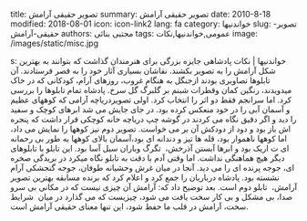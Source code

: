title: تصویر حقیقی آرامش
summary: تصویر حقیقی آرامش
date: 2010-8-18
modified: 2018-08-01
icon:  icon-link2
lang: fa
category: خواندنیها
slug: تصویر-حقیقی-آرامش
authors: مجتبی بنائی
tags: عمومی,خواندنیها,نکات
image: /images/static/misc.jpg

s: خواندنیها | نکات    پادشاهی جایزه بزرگی برای هنرمندان گذاشت که بتوانند به بهترین شکل آرامش را  به تصویر بکشند. نقاشان بسیاری آثار خود را به قصر فرستادند. آن تابلوها  تصاویری بودند ازجنگل به هنگام غروب، روزهای آرام، کودکانی که در خاک   میدویدند، رنگین کمان وقطرات شبنم بر گلبرگ گل سرخ.    پادشاه تمام تابلوها را بررسی کرد. اما سرانجم فقط دو اثر را انتخاب کرد. اولی  تصویردریاچه آرامی که کوههای عظیم و آسمان آبی را در خود منعکس کرده بود. در جای جایش می شد ابرهای کوچک و سفید را دید و اگر دقیق نگاه می کردند در گوشه  چپ دریاچه خانه کوچکی قرار داشت که پنجره اش باز بود و دود از دودکش آن بر  می خواست.    تصویر دوم نیز کوهها را نمایش می داد، اما کوهها ناهموار بود، قله ها تیز و دندانه ای بود،آسمان بالای کوهها به طور بی رحمانه ای ت اریک بود و ابرها آبستن آذرخش،  تگرگ وباران سیل آسا بود. این تابلو با تابلوهای دیگر هیچ هماهنگی نداشت. اما  وقتی آدم با دقت به تابلو نگاه میکرد در بریدگی صخره ای، جوجه پرنده ای را می دید. آنجا در میان غرش وحشیانه طوفان، جوجه گنجشکی آرام نشسته بود.    پادشاه درباریان را جمع کرد و اعلام کرد که برنده مسابقه بهترین تصویر آرامش،  تابلو دوم است. بعد توضیح داد که: آرامش آن چیزی نیست که در مکانی بی سرو  صدا، بی مشکل و بی کار سخت یافت می شود، چیزیست که می گذارد در میان  شرایط سخت، آرامش در قلب ما حفظ شود، این تنها معنای حقیقی آرامش است.